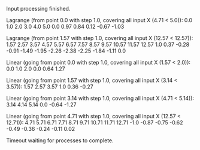Input processing finished.

Lagrange (from point 0.0 with step 1.0, covering all input X (4.71 < 5.0)):
0.0	1.0	2.0	3.0	4.0	5.0
0.0	0.97	0.84	0.12	-0.67	-1.03


Lagrange (from point 1.57 with step 1.0, covering all input X (12.57 < 12.57)):
1.57	2.57	3.57	4.57	5.57	6.57	7.57	8.57	9.57	10.57	11.57	12.57
1.0	0.37	-0.28	-0.91	-1.49	-1.95	-2.26	-2.38	-2.25	-1.84	-1.11	0.0


Linear (going from point 0.0 with step 1.0, covering all input X (1.57 < 2.0)):
0.0	1.0	2.0
0.0	0.64	1.27


Linear (going from point 1.57 with step 1.0, covering all input X (3.14 < 3.57)):
1.57	2.57	3.57
1.0	0.36	-0.27


Linear (going from point 3.14 with step 1.0, covering all input X (4.71 < 5.14)):
3.14	4.14	5.14
0.0	-0.64	-1.27


Linear (going from point 4.71 with step 1.0, covering all input X (12.57 < 12.71)):
4.71	5.71	6.71	7.71	8.71	9.71	10.71	11.71	12.71
-1.0	-0.87	-0.75	-0.62	-0.49	-0.36	-0.24	-0.11	0.02

Timeout waiting for processes to complete.
